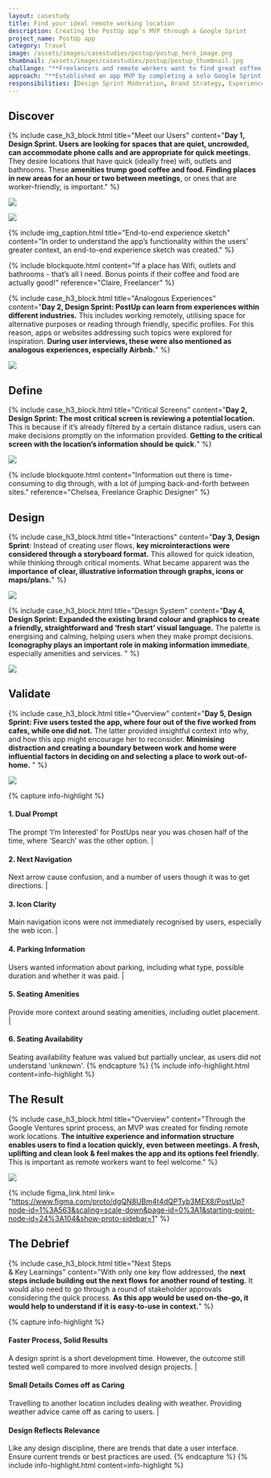 ```yaml
---
layout: casestudy
title: Find your ideal remote working location
description: Creating the PostUp app’s MVP through a Google Sprint
project_name: PostUp app
category: Travel
image: /assets/images/casestudies/postup/postup_hero_image.png
thumbnail: /assets/images/casestudies/postup/postup_thumbnail.jpg
challange: "**Freelancers and remote workers want to find great coffee shops, free spaces and public spaces to work from.** There is a possibility that the chosen location will not have what they need, or the staff are lukewarm to remote workers. **Currently, they are frustrated by the time spent looking for places to work.**"  
approach: "**Established an app MVP by completing a solo Google Sprint over a week.** My goal was to try all aspects of the methodology, and identify the most value-add user flow. **The use of sketching throughout the process was an effective way to explore** how to provide information specific to remote working in out-of-home spaces. "
responsibilities: [Design Sprint Moderation, Brand Strategy, Experience Strategy, Customer Experience, UX Research, UX Testing, UX Design, UI Design]
---
```


## Discover

{% include case_h3_block.html 
title="Meet our Users" 
content="**Day 1, Design Sprint. Users are looking for spaces that are quiet, uncrowded, can accommodate phone calls and are appropriate for quick meetings.** They desire locations that have quick (ideally free) wifi, outlets and bathrooms. These **amenities trump good coffee and food. Finding places in new areas for an hour or two between meetings**, or ones that are worker-friendly, is important." %}

![](/assets/images/casestudies/postup/postup_context.jpg)

![](/assets/images/casestudies/postup/postup_experience_sketch.png)

{% include img_caption.html 
title="End-to-end experience sketch" 
content="In order to understand the app’s functionality within the users’ greater context, an end-to-end experience sketch was created." %}

{% include blockquote.html 
content="If a place has Wifi, outlets and bathrooms - that’s all I need. Bonus points if their coffee and food are actually good!" 
reference="Claire, Freelancer" %}

{% include case_h3_block.html 
title="Analogous Experiences" 
content="**Day 2, Design Sprint: PostUp can learn from experiences within different industries.** This includes working remotely, utilising space for alternative purposes or reading through friendly, specific profiles. For this reason, apps or websites addressing such topics were explored for inspiration. **During user interviews, these were also mentioned as analogous experiences, especially Airbnb.**" %}

![](/assets/images/casestudies/postup/postup_analogous_experiences.jpg)

## Define

{% include case_h3_block.html 
title="Critical Screens" 
content="**Day 2, Design Sprint: The most critical screen is reviewing a potential location.** This is because if it’s already filtered by a certain distance radius, users can make decisions promptly on the information provided. **Getting to the critical screen with the location’s information should be quick.**" %}

![](/assets/images/casestudies/postup/postup_sketches.png)

{% include blockquote.html 
content="Information out there is time-consuming to dig through, with a lot of jumping back-and-forth between sites." 
reference="Chelsea, Freelance Graphic Designer" %}

## Design

{% include case_h3_block.html 
title="Interactions" 
content="**Day 3, Design Sprint**: Instead of creating user flows, **key microinteractions were considered through a storyboard format.** This allowed for quick ideation, while thinking through critical moments. What became apparent was the **importance of clear, illustrative information through graphs, icons or maps/plans.**" %}

![](/assets/images/casestudies/postup/postup_interaction_storyboard.png)

{% include case_h3_block.html 
title="Design System" 
content="**Day 4, Design Sprint:  Expanded the existing brand colour and graphics to create a friendly, straightforward and ‘fresh start’ visual language.** The palette is energising and calming, helping users when they make prompt decisions. **Iconography plays an important role in making information immediate**, especially amenities and services. " %}

![](/assets/images/casestudies/postup/postup_style_guide.png)

## Validate

{% include case_h3_block.html 
title="Overview" 
content="**Day 5, Design Sprint: Five users tested the app, where four out of the five worked from cafes, while one did not.** The latter provided insightful context into why, and how this app might encourage her to reconsider. **Minimising distraction and creating a boundary between work and home were influential factors in deciding on and selecting a place to work out-of-home.** " %}

![](/assets/images/casestudies/postup/postup_initial_screens.png)

{% capture info-highlight %}
#### 1. Dual Prompt
The prompt ‘I’m Interested’ for PostUps near you was chosen half of the time, where ‘Search’ was the other option.
|
#### 2. Next Navigation
Next arrow cause confusion, and a number of users though it was to get directions.
|
#### 3. Icon Clarity
Main navigation icons were not immediately recognised by users, especially the web icon.
|
#### 4. Parking Information
Users wanted information about parking, including what type, possible duration and whether it was paid.
|
#### 5. Seating Amenities
Provide more context around seating amenities, including outlet placement.
|
#### 6. Seating Availability
Seating availability feature was valued but partially unclear, as users did not understand 'unknown'.
{% endcapture %}
{% include info-highlight.html content=info-highlight %}

## The Result

{% include case_h3_block.html 
title="Overview" 
content="Through the Google Ventures sprint process, an MVP was created for finding remote work locations. **The intuitive experience and information structure enables users to find a location quickly, even between meetings. A fresh, uplifting and clean look & feel makes the app and its options feel friendly.** This is important as remote workers want to feel welcome." %}

![](/assets/images/casestudies/postup/postup_final_version.png) 

{% include figma_link.html link= "https://www.figma.com/proto/dgQN8UBm4t4dQPTyb3MEX8/PostUp?node-id=1%3A563&scaling=scale-down&page-id=0%3A1&starting-point-node-id=24%3A104&show-proto-sidebar=1" %}

## The Debrief

{% include case_h3_block.html 
title="Next Steps <br>& Key Learnings" 
content="With only one key flow addressed, the **next steps include building out the next flows for another round of testing.** It would also need to go through a round of stakeholder approvals considering the quick process. **As this app would be used on-the-go, it would help to understand if it is easy-to-use in context.**" %}

{% capture info-highlight %}
#### Faster Process, Solid Results 
A design sprint is a short development time. However, the outcome still tested well compared to more involved design projects.
|
#### Small Details Comes off as Caring
Travelling to another location includes dealing with weather. Providing weather advice came off as caring to users.
|
#### Design Reflects Relevance 
Like any design discipline, there are trends that date a user interface. Ensure current trends or best practices are used.
{% endcapture %}
{% include info-highlight.html content=info-highlight %}

